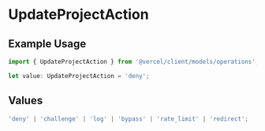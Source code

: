 # UpdateProjectAction

## Example Usage

```typescript
import { UpdateProjectAction } from '@vercel/client/models/operations';

let value: UpdateProjectAction = 'deny';
```

## Values

```typescript
'deny' | 'challenge' | 'log' | 'bypass' | 'rate_limit' | 'redirect';
```
